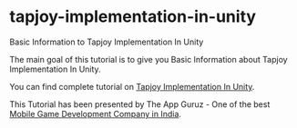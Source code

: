 # tapjoy-implementation-in-unity

Basic Information to Tapjoy Implementation In Unity

The main goal of this tutorial is to give you Basic Information about Tapjoy Implementation In Unity.

You can find complete tutorial on [Tapjoy Implementation In Unity](http://www.theappguruz.com/blog/tapjoy-implementation-in-unity).

This Tutorial has been presented by The App Guruz - One of the best [Mobile Game Development Company in India](http://www.theappguruz.com/3d-game-development/).
